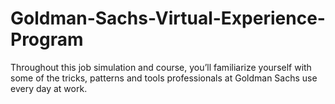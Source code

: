 # Goldman-Sachs-Virtual-Experience-Program
Throughout this job simulation and course, you’ll familiarize yourself with some of the tricks, patterns and tools professionals at Goldman Sachs use every day at work.
